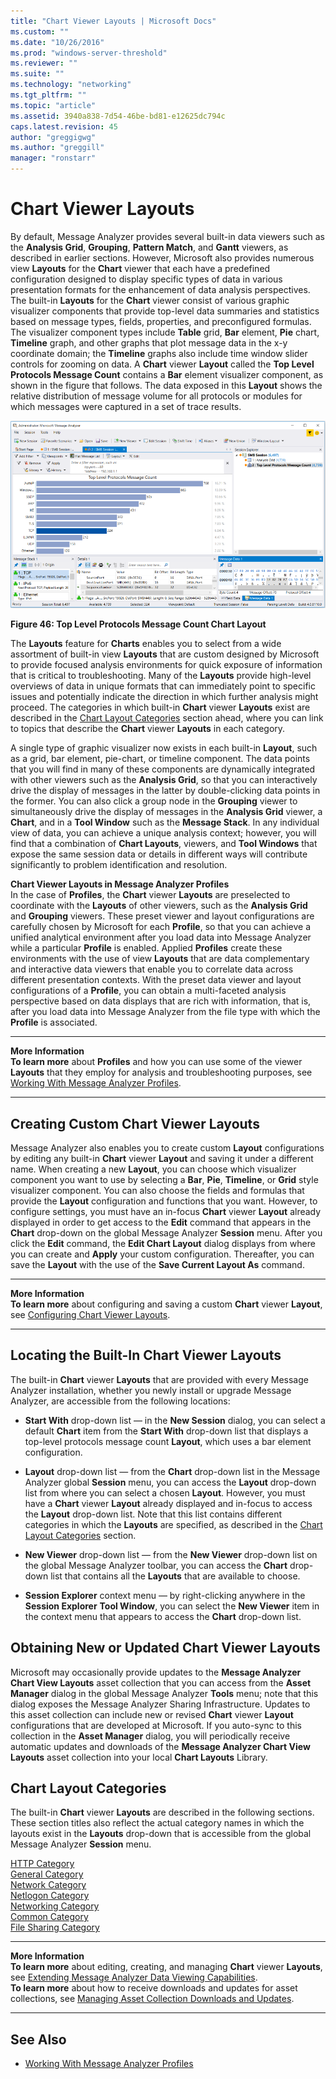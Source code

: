 ```yaml
---
title: "Chart Viewer Layouts | Microsoft Docs"
ms.custom: ""
ms.date: "10/26/2016"
ms.prod: "windows-server-threshold"
ms.reviewer: ""
ms.suite: ""
ms.technology: "networking"
ms.tgt_pltfrm: ""
ms.topic: "article"
ms.assetid: 3940a838-7d54-46be-bd81-e12625dc794c
caps.latest.revision: 45
author: "greggigwg"
ms.author: "greggill"
manager: "ronstarr"
---
```


# Chart Viewer Layouts

By default, Message Analyzer provides several built-in data viewers such as the **Analysis Grid**, **Grouping**,  **Pattern Match**, and **Gantt** viewers, as described in earlier sections. However, Microsoft also provides numerous view **Layouts** for the **Chart** viewer  that each have a predefined configuration designed to display specific types of data in various presentation formats for the enhancement of data analysis perspectives. The built-in **Layouts** for the **Chart** viewer consist of various graphic visualizer components that provide top-level data summaries and statistics based on message types, fields, properties, and preconfigured formulas. The visualizer component types include **Table** grid, **Bar** element, **Pie** chart, **Timeline** graph, and other graphs that plot message data in the x-y coordinate domain; the **Timeline** graphs also include time window slider controls for zooming on data. A **Chart** viewer **Layout** called the **Top Level Protocols Message Count** contains a **Bar** element visualizer component, as shown in the figure that follows. The data exposed in this **Layout** shows the relative distribution of message volume for all protocols or modules for which messages were captured in a set of trace results.  
  
 ![Top Level Protocols Message Count Chart Layout](media/fig46-top-level-protocols-message-count-chart-layout.png "Fig46-Top Level Protocols Message Count Chart Layout")  
  
 **Figure 46: Top Level Protocols Message Count Chart Layout**  
  
 The **Layouts** feature for **Charts** enables you to select from a wide assortment of built-in view **Layouts** that are custom designed by Microsoft to provide focused analysis environments for quick exposure of  information that is critical to troubleshooting. Many of the **Layouts** provide high-level overviews of data in unique formats that can immediately point to specific issues and potentially indicate the direction in which further analysis  might proceed. The categories in which built-in **Chart** viewer **Layouts** exist are described in the [Chart Layout Categories](chart-viewer-layouts.md#BKMK_ChartCategories) section ahead, where you can link to topics that describe the **Chart** viewer **Layouts** in each category.  
  
 A single type of graphic visualizer  now exists in each built-in **Layout**, such as  a grid, bar element, pie-chart, or timeline component. The data points that you will find in many of these components are dynamically integrated with other viewers such as the **Analysis Grid**, so that you can interactively drive the display of messages in the latter by double-clicking data points in the former. You can  also click a group node in the **Grouping** viewer to simultaneously drive the display of messages in the **Analysis Grid** viewer, a **Chart**, and in a **Tool Window** such as the **Message Stack**. In any individual view of data, you  can achieve a unique analysis context; however, you will find that a combination of **Chart Layouts**, viewers, and **Tool Windows** that expose the same session data or details in different ways will contribute significantly to problem identification and resolution.  
  
 **Chart Viewer Layouts in Message Analyzer Profiles**   
In the case of **Profiles**, the **Chart** viewer **Layouts** are preselected to coordinate with the **Layouts** of other viewers, such as the **Analysis Grid** and **Grouping** viewers. These preset viewer and layout configurations are carefully chosen by Microsoft for each **Profile**,  so that you can achieve a unified analytical environment after you load data into Message Analyzer while a particular **Profile** is enabled. Applied **Profiles** create these environments with   the use of view **Layouts** that are data complementary  and interactive data viewers that  enable you to correlate data across different presentation contexts. With  the preset data viewer and layout configurations of a **Profile**, you can obtain  a multi-faceted   analysis perspective based on data displays that are    rich with information, that is, after you load data into Message Analyzer from the file type with which the **Profile** is associated.  
  
---  
  
 **More Information**   
 **To learn more** about **Profiles** and how you can use some of the viewer **Layouts** that they employ  for analysis and troubleshooting purposes, see  [Working With Message Analyzer Profiles](working-with-message-analyzer-profiles.md).  

---  
  
## Creating Custom Chart Viewer Layouts  

 Message Analyzer also enables you to create custom **Layout** configurations by editing any built-in **Chart** viewer **Layout** and saving it under a different name. When creating a new **Layout**, you can choose which visualizer component you want to use by selecting a **Bar**, **Pie**, **Timeline**, or **Grid** style visualizer component. You can also choose the fields and formulas that provide the **Layout** configuration and functions that you want. However, to configure settings, you must have an in-focus **Chart** viewer **Layout** already displayed in order to get access to the **Edit** command that appears in the **Chart** drop-down on the global Message Analyzer **Session** menu.  After you  click the **Edit** command, the **Edit Chart Layout** dialog displays from where you can create and **Apply** your custom configuration. Thereafter, you can save the **Layout** with the use of the **Save Current Layout As** command.  
  
---  
  
 **More Information**   
 **To learn more** about configuring and saving a custom **Chart** viewer **Layout**, see [Configuring Chart Viewer Layouts](configuring-chart-viewer-layouts.md).  

---  
  
<a name="BKMK_LocatePredefinedCharts"></a>   
## Locating the Built-In Chart Viewer Layouts  
 The built-in **Chart** viewer **Layouts** that are provided with every Message Analyzer installation, whether you newly install or upgrade Message Analyzer, are accessible from the following locations:  
  
-   **Start With** drop-down list — in the **New Session** dialog, you can select a default **Chart** item  from the **Start With** drop-down list that displays a top-level protocols message count **Layout**, which uses a bar element configuration.  
  
-   **Layout** drop-down list — from the **Chart** drop-down list in the Message Analyzer global **Session** menu, you  can access the **Layout** drop-down list from where you can select a chosen **Layout**. However, you must have a **Chart** viewer **Layout** already displayed and in-focus to access the **Layout** drop-down list. Note that this list contains different categories in which the **Layouts** are specified, as described in the [Chart Layout Categories](chart-viewer-layouts.md#BKMK_ChartCategories) section.  
  
-   **New Viewer** drop-down list — from the **New Viewer** drop-down list on the global Message Analyzer toolbar, you can access the **Chart** drop-down list that contains all the **Layouts** that are available to choose.  
  
-   **Session Explorer** context menu — by right-clicking anywhere in the **Session Explorer** **Tool Window**, you can select the **New Viewer** item in the context menu that appears to access the **Chart** drop-down list.  
  
## Obtaining New or Updated Chart Viewer Layouts  

 Microsoft may occasionally provide updates to the  **Message Analyzer Chart View Layouts** asset collection that you can access from the **Asset Manager** dialog in the global Message Analyzer **Tools** menu; note that this dialog exposes the Message Analyzer Sharing Infrastructure. Updates to this asset collection can include new or revised **Chart** viewer **Layout** configurations that are developed at Microsoft. If you auto-sync to this collection in the **Asset Manager** dialog, you will periodically receive automatic updates and downloads of the **Message Analyzer Chart View Layouts** asset collection into  your local **Chart Layouts** Library.  
  
<a name="BKMK_ChartCategories"></a>   
## Chart Layout Categories  
 The built-in **Chart** viewer **Layouts** are described in the following sections. These section titles also reflect the actual category names in which the layouts exist in the **Layouts** drop-down  that is accessible from the global  Message Analyzer **Session** menu.  
  
 [HTTP Category](http-category.md)   
 [General Category](general-category.md)   
 [Network Category](network-category.md)   
 [Netlogon Category](netlogon-category.md)   
 [Networking Category](networking-category.md)   
 [Common Category](common-category.md)   
 [File Sharing Category](file-sharing-category.md)  
  
---  
  
 **More Information**   
 **To learn more** about editing, creating, and managing **Chart** viewer **Layouts**, see [Extending Message Analyzer Data Viewing Capabilities](extending-message-analyzer-data-viewing-capabilities.md).   
**To learn more** about how to receive downloads and updates for asset collections, see [Managing Asset Collection Downloads and Updates](managing-asset-collection-downloads-and-updates.md).  

---  
  
## See Also  

- [Working With Message Analyzer Profiles](working-with-message-analyzer-profiles.md)